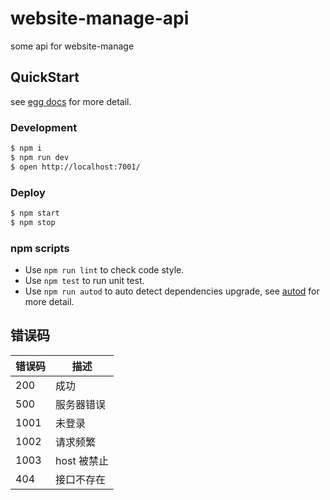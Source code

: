 # website-manage-api

some api for website-manage

## QuickStart

<!-- add docs here for user -->

see [egg docs][egg] for more detail.

### Development

```bash
$ npm i
$ npm run dev
$ open http://localhost:7001/
```

### Deploy

```bash
$ npm start
$ npm stop
```

### npm scripts

- Use `npm run lint` to check code style.
- Use `npm test` to run unit test.
- Use `npm run autod` to auto detect dependencies upgrade, see [autod](https://www.npmjs.com/package/autod) for more detail.


[egg]: https://eggjs.org

## 错误码

错误码 | 描述
--- | ---
200 | 成功
500 | 服务器错误
1001 | 未登录
1002 | 请求频繁
1003 | host 被禁止
404 | 接口不存在
